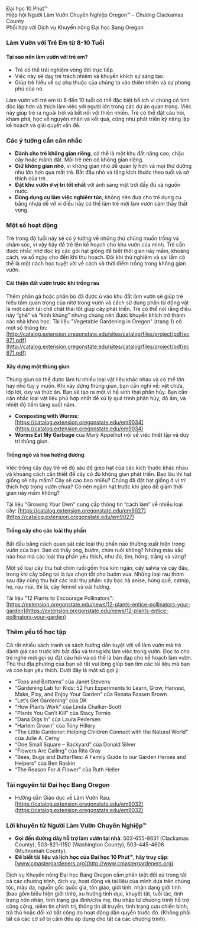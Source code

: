 Đại học 10 Phút™  
Hiệp hội Người Làm Vườn Chuyên Nghiệp Oregon™ – Chương Clackamas County  
Phối hợp với Dịch vụ Khuyến nông Đại học Bang Oregon  

### Làm Vườn với Trẻ Em từ 8-10 Tuổi  

#### Tại sao nên làm vườn với trẻ em?  
- Trẻ có thể trải nghiệm vòng đời trực tiếp.  
- Việc này sẽ dạy trẻ trách nhiệm và khuyến khích sự sáng tạo.  
- Giúp trẻ hiểu về sự phụ thuộc của chúng ta vào thiên nhiên và sự phong phú của nó.  

Làm vườn với trẻ em từ 8 đến 10 tuổi có thể đặc biệt bổ ích vì chúng có tính độc lập hơn và thích làm việc với người lớn trong các dự án quan trọng. Việc này giúp trẻ ra ngoài trời và kết nối với thiên nhiên. Trẻ có thể đặt câu hỏi, khám phá, học về nguyên nhân và kết quả, cũng như phát triển kỹ năng lập kế hoạch và giải quyết vấn đề.  

### Các ý tưởng cần cân nhắc  
- **Dành cho trẻ không gian riêng**, có thể là một khu đất nâng cao, chậu cây hoặc mảnh đất. Mỗi trẻ nên có không gian riêng.  
- **Giữ không gian nhỏ**, vì không gian nhỏ dễ quản lý hơn và mọi thứ dường như lớn hơn qua mắt trẻ. Bắt đầu nhỏ và tăng kích thước theo tuổi và sở thích của trẻ.  
- **Đặt khu vườn ở vị trí tốt nhất** với ánh sáng mặt trời đầy đủ và nguồn nước.  
- **Dùng dụng cụ làm việc nghiêm túc**, không nên đưa cho trẻ dụng cụ bằng nhựa dễ vỡ vì điều này có thể làm trẻ mới làm vườn cảm thấy thất vọng.  

### Một số hoạt động  
Trẻ trong độ tuổi này sẽ có ý tưởng về những thứ chúng muốn trồng và chăm sóc, vì vậy hãy để trẻ lên kế hoạch cho khu vườn của mình. Trẻ cần được nhắc nhở đọc kỹ các gói hạt giống để biết thời gian nảy mầm, khoảng cách, và số ngày cho đến khi thu hoạch. Đôi khi thử nghiệm và sai lầm có thể là một cách học tuyệt vời về cách và thời điểm trồng trong không gian vườn.  

#### Cải thiện đất vườn trước khi trồng rau  
Thêm phân gà hoặc phân bò đã được ủ vào khu đất làm vườn sẽ giúp trẻ hiểu tầm quan trọng của nitơ trong vườn và cách sử dụng phân từ động vật là một cách tái chế chất thải tốt giúp cây phát triển. Trẻ có thể nói rằng điều này “ghê” và “kinh khủng” nhưng chúng nên được khuyến khích trở thành các nhà khoa học. Tài liệu "Vegetable Gardening in Oregon" (trang 1) có một số thông tin: [http://catalog.extension.oregonstate.edu/sites/catalog/files/project/pdf/ec871.pdf](http://catalog.extension.oregonstate.edu/sites/catalog/files/project/pdf/ec871.pdf)  

#### Xây dựng một thùng giun  
Thùng giun có thể được làm từ nhiều loại vật liệu khác nhau và có thể lớn hay nhỏ tùy ý muốn. Khi xây dựng thùng giun, bạn cần nghĩ về: vật chứa, lớp lót, oxy và thức ăn. Bạn sẽ tạo ra một vi hệ sinh thái phân hủy. Bạn cần cân nhắc loại vật liệu phù hợp nhất để xử lý quá trình phân hủy, độ ẩm, và nhiệt độ tiềm tàng suốt năm.  

- **Composting with Worms**: [https://catalog.extension.oregonstate.edu/em9034](https://catalog.extension.oregonstate.edu/em9034)  
- **Worms Eat My Garbage** của Mary Appelhof nói về việc thiết lập và duy trì thùng giun.  

#### Trồng ngô và hoa hướng dương  
Việc trồng cây dạy trẻ về độ sâu để gieo hạt của các kích thước khác nhau và khoảng cách cần thiết để cây có đủ không gian phát triển. Bao lâu thì hạt giống sẽ nảy mầm? Cây sẽ cao bao nhiêu? Chúng đã đặt hạt giống ở vị trí thích hợp trong vườn chưa? Có nên ngâm hạt trước khi gieo để giảm thời gian nảy mầm không?  

Tài liệu "Growing Your Own" cung cấp thông tin “cách làm” về nhiều loại cây: [https://catalog.extension.oregonstate.edu/em9027](https://catalog.extension.oregonstate.edu/em9027)  

#### Trồng cây cho các loài thụ phấn  
Bắt đầu bằng cách quan sát các loài thụ phấn nào thường xuất hiện trong vườn của bạn. Bạn có thấy ong, bướm, chim ruồi không? Những màu sắc nào hoa mà các loài thụ phấn yêu thích, như đỏ, tím, hồng, trắng và vàng?  

Một số loại cây thu hút chim ruồi gồm hoa kim ngân, cây salvia và cây đậu, trong khi cây bông tai là lựa chọn tốt cho bướm vua. Những loại rau thơm sau đây cũng thu hút các loài thụ phấn: cây bạc hà anise, húng quế, catnip, hẹ, rau mùi, thì là, cây fennel và oải hương.  

Tài liệu "12 Plants to Encourage Pollinators": [https://extension.oregonstate.edu/news/12-plants-entice-pollinators-your-garden](https://extension.oregonstate.edu/news/12-plants-entice-pollinators-your-garden)  

### Thêm yếu tố học tập  
Có rất nhiều sách tranh và sách hướng dẫn tuyệt vời về làm vườn mà trẻ đánh giá cao trước khi bắt đầu và trong khi làm việc trong vườn. Đọc to cho trẻ nghe mời gọi sự đặt câu hỏi và có thể là bàn đạp cho kế hoạch làm vườn. Thủ thư địa phương của bạn sẽ rất vui lòng giúp bạn tìm các tài liệu mà bạn và con bạn yêu thích. Dưới đây là một số gợi ý:  

- “Tops and Bottoms” của Janet Stevens  
- “Gardening Lab for Kids: 52 Fun Experiments to Learn, Grow, Harvest, Make, Play, and Enjoy Your Garden” của Renata Fossen Brown  
- “Let’s Get Gardening” của DK  
- “How Plants Work” của Linda Chalker-Scott  
- “Plants You Can’t Kill” của Stacy Tornio  
- “Dana Digs In” của Laura Pedersen  
- “Harlem Grown” của Tony Hillery  
- “The Little Gardener: Helping Children Connect with the Natural World” của Julie A. Cerny  
- “One Small Square – Backyard” của Donald Silver  
- “Flowers Are Calling” của Rita Gray  
- “Bees, Bugs and Butterflies: A Family Guide to our Garden Heroes and Helpers” của Ben Raskin  
- “The Reason For A Flower” của Ruth Heller  

### Tài nguyên từ Đại học Bang Oregon  
- Hướng dẫn Giáo dục về Làm Vườn Rau: [https://catalog.extension.oregonstate.edu/em9032](https://catalog.extension.oregonstate.edu/em9032)  

### Lời khuyên từ Người Làm Vườn Chuyên Nghiệp™  
- **Gọi đến đường dây hỗ trợ làm vườn tại nhà**: 503-655-8631 (Clackamas County), 503-821-1150 (Washington County), 503-445-4608 (Multnomah County).  
- **Để biết tài liệu và lịch học của Đại học 10 Phút™, hãy truy cập**: [www.cmastergardeners.org](http://www.cmastergardeners.org)  

Dịch vụ Khuyến nông Đại học Bang Oregon cấm phân biệt đối xử trong tất cả các chương trình, dịch vụ, hoạt động và tài liệu của mình dựa trên chủng tộc, màu da, nguồn gốc quốc gia, tôn giáo, giới tính, nhận dạng giới tính (bao gồm biểu hiện giới tính), xu hướng tình dục, khuyết tật, tuổi tác, tình trạng hôn nhân, tình trạng gia đình/cha mẹ, thu nhập từ chương trình hỗ trợ công cộng, niềm tin chính trị, thông tin di truyền, tình trạng cựu chiến binh, trả thù hoặc đối xử bất công do hoạt động dân quyền trước đó. (Không phải tất cả các cơ sở bị cấm đều áp dụng cho tất cả các chương trình).  